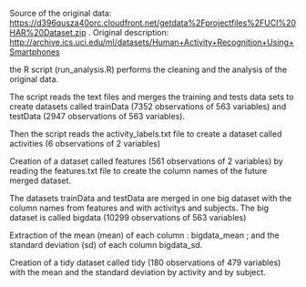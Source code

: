 Source of the original data: https://d396qusza40orc.cloudfront.net/getdata%2Fprojectfiles%2FUCI%20HAR%20Dataset.zip . Original description: http://archive.ics.uci.edu/ml/datasets/Human+Activity+Recognition+Using+Smartphones

the R script (run_analysis.R) performs the cleaning and the analysis of the original data.

The script reads the text files and merges the training and tests data sets to create datasets called trainData (7352 observations of 563 variables) and testData (2947 observations of 563 variables).

Then the script reads the activity_labels.txt file to create a dataset called activities (6 observations of 2 variables)

Creation of a dataset called features (561 observations of 2 variables) by reading the features.txt file to create the column names of the  future merged dataset.

The datasets trainData and testData are merged in one big dataset with the column names from features and with activitys and subjects. The big dataset is called bigdata (10299 observations of 563 variables)

Extraction of the mean (mean) of each column : bigdata_mean ; and the standard deviation (sd) of each column bigdata_sd.

Creation of a tidy dataset called tidy (180 observations of 479 variables) with the mean and the standard deviation by activity and by subject.